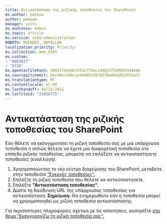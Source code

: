 ```yaml
---
title: Αντικατάσταση της ριζικής τοποθεσίας του SharePoint
ms.author: pebaum
author: pebaum
manager: scotv
ms.audience: Admin
ms.topic: article
ms.service: o365-administration
ROBOTS: NOINDEX, NOFOLLOW
localization_priority: Priority
ms.collection: Adm_O365
ms.custom:
- "9003017"
- "5726"
ms.openlocfilehash: 5984179a3de72752772ec198623f339949344e6e
ms.sourcegitcommit: 8bc60ec34bc1e40685e3976576e04a2623f63a7c
ms.translationtype: MT
ms.contentlocale: el-GR
ms.lasthandoff: 04/15/2021
ms.locfileid: "51826775"
---
```

# <a name="replace-the-sharepoint-root-site"></a>Αντικατάσταση της ριζικής τοποθεσίας του SharePoint
Εάν θέλετε να εκσυγχρονίσει τη ριζική τοποθεσία σας με μια υπάρχουσα τοποθεσία ή απλώς θέλετε να έχετε μια διαφορετική τοποθεσία στο επίπεδο ριζικής τοποθεσίας, μπορείτε να επιλέξετε να αντικαταστήσετε τοποθεσίες (εναλλαγή).

1. Χρησιμοποιώντας το νέο κέντρο διαχείρισης του SharePoint, μεταβείτε στην τοποθεσία ["Ενεργές τοποθεσίες".](https://admin.microsoft.com/sharepoint?page=siteManagement&modern=true)
2. Επιλέξτε τη ριζική τοποθεσία που θέλετε να αντικαταστήσετε.
3. Επιλέξτε **"Αντικατάσταση τοποθεσίας".**
4. Δώστε τη διεύθυνση URL της υπάρχουσας τοποθεσίας για αντικατάσταση. **Σημείωση:** Θα ενημερωθείτε εάν η τοποθεσία μπορεί να χρησιμοποιηθεί ως ριζική τοποθεσία αντικατάστασης.

Για περισσότερες πληροφορίες σχετικά με τις απαιτήσεις, ανατρέξτε [στο θέμα "Εκσυγχρονίζω τη ριζική τοποθεσία σας".](https://docs.microsoft.com/sharepoint/modern-root-site)

